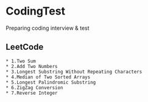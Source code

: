 # CodingTest
Preparing coding interview &amp; test

## LeetCode 
	* 1.Two Sum
	* 2.Add Two Numbers
	* 3.Longest Substring Without Repeating Characters
	* 4.Median of Two Sorted Arrays
	* 5.Longest Palindromic Substring
	* 6.ZigZag Conversion
	* 7.Reverse Integer
